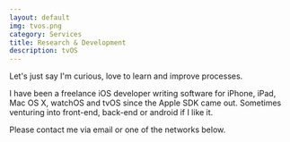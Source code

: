```yaml
---
layout: default
img: tvos.png
category: Services
title: Research & Development
description: tvOS
---
```


Let's just say I'm curious, love to learn and improve processes.

I have been a freelance iOS developer writing software for iPhone, iPad, Mac OS X, watchOS and tvOS since the Apple SDK came out. Sometimes venturing into front-end, back-end or android if I like it.

Please contact me via email or one of the networks below.
